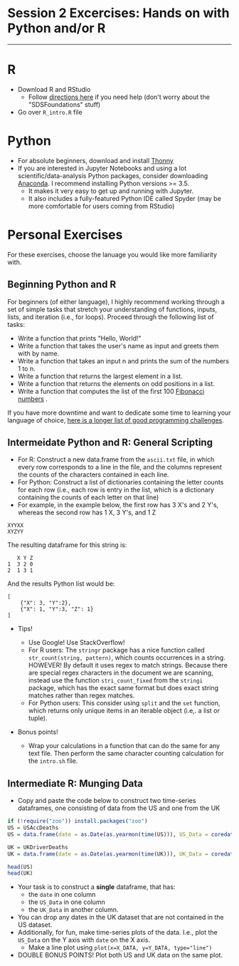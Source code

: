 # Session 2 Excercises: Hands on with Python and/or R

---

# R

- Download R and RStudio
    - Follow [directions here]((https://courses.edx.org/courses/UTAustinX/UT.7.01x/3T2014/56c5437b88fa43cf828bff5371c6a924/)) if you need help (don't worry about the "SDSFoundations" stuff)
- Go over `R_intro.R` file

# Python

- For absolute beginners, download and install [Thonny](http://thonny.org/)
- If you are interested in Jupyter Notebooks and using a lot scientific/data-analysis Python packages, consider downloading [Anaconda](https://www.continuum.io/downloads). I recommend installing Python versions >= 3.5.
	- It makes it very easy to get up and running with Jupyter. 
	- It also includes a fully-featured Python IDE called Spyder (may be more comfortable for users coming from RStudio)



# Personal Exercises

For these exercises, choose the lanuage you would like more familiarity with. 

## Beginning Python and R

For beginners (of either language), I highly recommend working through a set of simple tasks that stretch your understanding of functions, inputs, lists, and iteration (i.e., for loops). Proceed through the following list of tasks:
- Write a function that prints "Hello, World!"
- Write a function that takes the user's name as input and greets them with by name.
- Write a function that takes an input n and prints the sum of the numbers 1 to n.
- Write a function that returns the largest element in a list.
- Write a function that returns the elements on odd positions in a list.
- Write a function that computes the list of the first 100 [Fibonacci numbers](https://en.wikipedia.org/wiki/Fibonacci_number) .


If you have more downtime and want to dedicate some time to learning your language of choice, [here is a longer list of good programming challenges](https://adriann.github.io/programming_problems.html).



## Intermeidate Python and R: General Scripting

- For R: Construct a new data.frame from the `ascii.txt` file, in which every row corresponds to a line in the file, and the columns represent the counts of the characters contained in each line.
- For Python: Construct a list of dictionaries containing the letter counts for each row (i.e., each row is entry in the list, which is a dictionary containing the counts of each letter on that line)
- For example, in the example below, the first row has 3 X's and 2 Y's, whereas the second row has 1 X, 3 Y's, and 1 Z

```
XYYXX    
XYZYY 
``` 

The resulting dataframe for this string is:

```
   X Y Z
1  3 2 0
2  1 3 1
```

And the results Python list would be:

```
[
	{"X": 3, "Y":2},
	{"X": 1, "Y":3, "Z": 1}
]
```

- Tips!
    - Use Google! Use StackOverflow!
    - For R users: The `stringr` package has a nice function called `str_count(string, pattern)`, which counts occurrences in a string. HOWEVER! By default it uses regex to match strings. Because there are special regex characters in the document we are scanning, instead use the function `stri_count_fixed` from the `stringi` package, which has the exact same format but does exact string matches rather than regex matches.
    - For Python users: This consider using `split` and the `set` function, which returns only unique items in an iterable object (i.e,. a list or tuple). 

- Bonus points!
    - Wrap your calculations in a function that can do the same for any text file. Then perform the same character counting calculation for the `intro.sh` file.



## Intermediate R: Munging Data

- Copy and paste the code below to construct two time-series dataframes, one consisting of data from the US and one from the UK

```R
if (!require("zoo")) install.packages("zoo")
US = USAccDeaths
US = data.frame(date = as.Date(as.yearmon(time(US))), US_Data = coredata(US))

UK = UKDriverDeaths
UK = data.frame(date = as.Date(as.yearmon(time(UK))), UK_Data = coredata(UK))

head(US)
head(UK)
```
- Your task is to construct a **single** dataframe, that has:
    - the `date` in one column
    - the `US_Data` in one column
    - the `UK_Data` in another column. 
- You can drop any dates in the UK dataset that are not contained in the US dataset.
- Additionally, for fun, make time-series plots of the data. I.e., plot the `US_Data` on the Y axis with `date` on the X axis.
    - Make a line plot using `plot(x=X_DATA, y=Y_DATA, type="line")`
- DOUBLE BONUS POINTS! Plot both US and UK data on the same plot.


